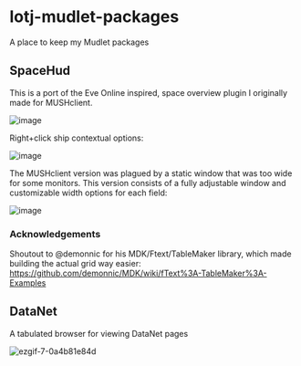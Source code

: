 # lotj-mudlet-packages

A place to keep my Mudlet packages

## SpaceHud

This is a port of the Eve Online inspired, space overview plugin I originally made for MUSHclient.

![image](https://user-images.githubusercontent.com/13019467/149585193-abbf22c1-3141-47f4-afb1-e84bfeb89a77.png)

Right+click ship contextual options:

![image](https://user-images.githubusercontent.com/13019467/149585288-11e9d937-1d04-4407-96d8-365e14b00b36.png)

The MUSHclient version was plagued by a static window that was too wide for some monitors. This version consists of a fully adjustable window and customizable width options for each field:

![image](https://user-images.githubusercontent.com/13019467/149585384-9bcdacd4-d16b-48b4-9e32-52352d52c19c.png)

### Acknowledgements
Shoutout to @demonnic for his MDK/Ftext/TableMaker library, which made building the actual grid way easier: https://github.com/demonnic/MDK/wiki/fText%3A-TableMaker%3A-Examples

## DataNet

A tabulated browser for viewing DataNet pages

![ezgif-7-0a4b81e84d](https://user-images.githubusercontent.com/13019467/149590006-f1967ffc-ac2d-426f-bba5-4e9898ae43a3.gif)
